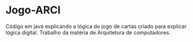 # Jogo-ARCI
Código em java explicando a lógica do jogo de cartas criado para explicar lógica digital.
Trabalho da matéria de Arquitetura de computadores.
